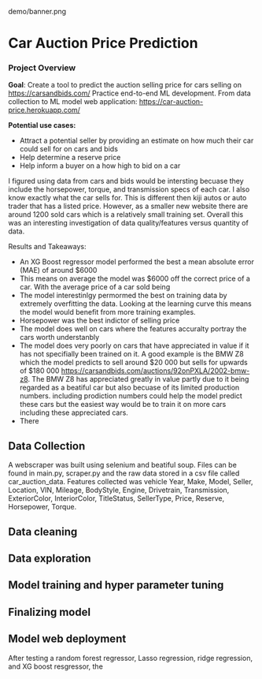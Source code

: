 demo/banner.png

# Car Auction Price Prediction

### Project Overview 

**Goal**: Create a tool to predict the auction selling price for cars selling on https://carsandbids.com/
Practice end-to-end ML development. From data collection to ML model web application: https://car-auction-price.herokuapp.com/

**Potential use cases:**
* Attract a potential seller by providing an estimate on how much their car could sell for on cars and bids
* Help determine a reserve price
* Help inform a buyer on a how high to bid on a car

I figured using data from cars and bids would be intersting becuase they include  the horsepower, torque, and transmission specs of each car. I also know exactly what the car sells for. This is different then kiji autos or auto trader that has a listed price. However, as a smaller new website there are around 1200 sold cars which is a relatively small training set. Overall this was an interesting investigation of data quality/features versus quantity of data. 

Results and Takeaways: 
* An XG Boost regressor model performed the best a mean absolute error (MAE) of around $6000
* This means on average the model was $6000 off the correct price of a car. With the average price of a car sold being 
* The model interestinlgy permormed the best on training data by extremely overfitting the data. Looking at the learning curve this means the model would benefit from more training examples.
* Horsepower was the best indictor of selling price
* The model does well on cars where the features accuralty portray the cars worth understanbly
* The model does very poorly on cars that have appreciated in value if it has not specifially been trained on it. A good example is the BMW Z8 which the model predicts to sell around $20 000 but sells for upwards of $180 000 https://carsandbids.com/auctions/92onPXLA/2002-bmw-z8. The BMW Z8 has appreciated greatly in value partly due to it being regarded as a beatiful car but also becuase of its limited production numbers. 
including prodiction numbers could help the model predict these cars but the easiest way would be to train it on more cars including these appreciated cars.
* There 

## Data Collection 

A webscraper was built using selenium and beatiful soup. Files can be found in main.py, scraper.py and the raw data stored in a csv file called car_auction_data. Features collected was vehicle Year,	Make,	Model,	Seller,	Location,	VIN,	Mileage,	BodyStyle,	Engine,	Drivetrain,	Transmission,	ExteriorColor,	InteriorColor,	TitleStatus,	SellerType,	Price,	Reserve,	Horsepower,	Torque.


## Data cleaning
## Data exploration 
## Model training and hyper parameter tuning
## Finalizing model 
## Model web deployment


After testing a random forest regressor, Lasso regression, ridge regression, and XG boost resgressor, the  
